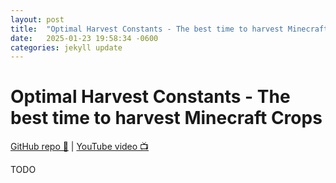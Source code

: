 ```yaml
---
layout: post
title:  "Optimal Harvest Constants - The best time to harvest Minecraft Crops"
date:   2025-01-23 19:58:34 -0600
categories: jekyll update
---
```


# Optimal Harvest Constants - The best time to harvest Minecraft Crops

[GitHub repo 👾](https://github.com/JackHanke/ohc) | [YouTube video 📺](https://www.youtube.com/watch?v=p9B3f4fpmwc)


TODO


